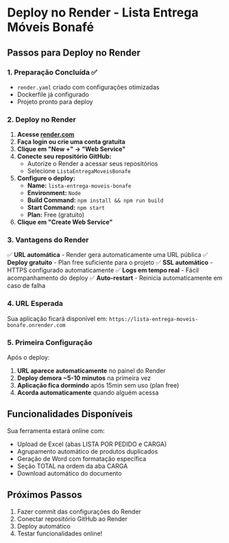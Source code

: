 # Deploy no Render - Lista Entrega Móveis Bonafé

## Passos para Deploy no Render

### 1. Preparação Concluída ✅
- `render.yaml` criado com configurações otimizadas
- Dockerfile já configurado 
- Projeto pronto para deploy

### 2. Deploy no Render

1. **Acesse [render.com](https://render.com)**
2. **Faça login ou crie uma conta gratuita**
3. **Clique em "New +" → "Web Service"**
4. **Conecte seu repositório GitHub:**
   - Autorize o Render a acessar seus repositórios
   - Selecione `ListaEntregaMoveisBonafe`
5. **Configure o deploy:**
   - **Name:** `lista-entrega-moveis-bonafe`
   - **Environment:** `Node`
   - **Build Command:** `npm install && npm run build`
   - **Start Command:** `npm start`
   - **Plan:** Free (gratuito)
6. **Clique em "Create Web Service"**

### 3. Vantagens do Render

✅ **URL automática** - Render gera automaticamente uma URL pública
✅ **Deploy gratuito** - Plan free suficiente para o projeto
✅ **SSL automático** - HTTPS configurado automaticamente
✅ **Logs em tempo real** - Fácil acompanhamento do deploy
✅ **Auto-restart** - Reinicia automaticamente em caso de falha

### 4. URL Esperada

Sua aplicação ficará disponível em:
`https://lista-entrega-moveis-bonafe.onrender.com`

### 5. Primeira Configuração

Após o deploy:
1. **URL aparece automaticamente** no painel do Render
2. **Deploy demora ~5-10 minutos** na primeira vez
3. **Aplicação fica dormindo** após 15min sem uso (plan free)
4. **Acorda automaticamente** quando alguém acessa

## Funcionalidades Disponíveis

Sua ferramenta estará online com:
- Upload de Excel (abas LISTA POR PEDIDO e CARGA)
- Agrupamento automático de produtos duplicados
- Geração de Word com formatação específica
- Seção TOTAL na ordem da aba CARGA
- Download automático do documento

## Próximos Passos

1. Fazer commit das configurações do Render
2. Conectar repositório GitHub ao Render
3. Deploy automático
4. Testar funcionalidades online!